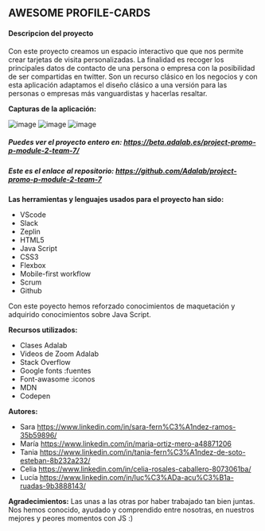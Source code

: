 ## AWESOME PROFILE-CARDS

#### Descripcion del proyecto

Con este proyecto creamos un espacio interactivo que que nos permite crear tarjetas de visita personalizadas. La finalidad es recoger los principales datos de contacto de una persona o empresa con la posibilidad de ser compartidas en twitter. Son un recurso clásico en los negocios y con esta aplicación adaptamos el diseño clásico a una versión para las personas o empresas más vanguardistas y hacerlas resaltar.


**Capturas de la aplicación:**


![image](https://user-images.githubusercontent.com/94449849/160168177-6d04694f-7169-4248-b4fd-0b27843f54e0.png)
![image](https://user-images.githubusercontent.com/94449849/160168540-5a977c95-8257-477f-ab20-74bc36d38781.png)
![image](https://user-images.githubusercontent.com/94449849/160167587-71723d03-3323-40da-b0cb-fd4c64383109.png)









##### Puedes ver el proyecto entero en: https://beta.adalab.es/project-promo-p-module-2-team-7/
##### Este es el enlace al repositorio: https://github.com/Adalab/project-promo-p-module-2-team-7


**Las herramientas y lenguajes usados para el proyecto han sido:**

- VScode
- Slack
- Zeplin
- HTML5
- Java Script
- CSS3
- Flexbox
- Mobile-first workflow
- Scrum
- Github

Con este poyecto hemos reforzado conocimientos de maquetación y adquirido conocimientos sobre Java Script.

**Recursos utilizados:**

- Clases Adalab
- Videos de Zoom Adalab
- Stack Overflow
- Google fonts :fuentes
- Font-awasome :iconos
- MDN
- Codepen

**Autores:**

- Sara https://www.linkedin.com/in/sara-fern%C3%A1ndez-ramos-35b59896/
- María https://www.linkedin.com/in/maria-ortiz-mero-a48871206
- Tania https://www.linkedin.com/in/tania-fern%C3%A1ndez-de-soto-esteban-8b232a232/
- Celia https://www.linkedin.com/in/celia-rosales-caballero-8073061ba/
- Lucía https://www.linkedin.com/in/luc%C3%ADa-acu%C3%B1a-ruadas-9b3888143/

**Agradecimientos:**
Las unas a las otras por haber trabajado tan bien juntas. Nos hemos conocido, ayudado y comprendido entre nosotras, en nuestros mejores y peores momentos con JS :)

